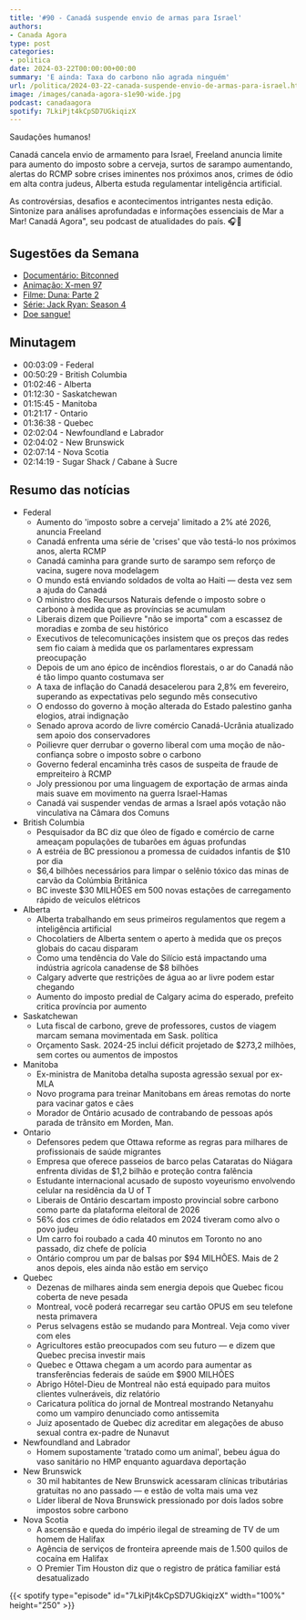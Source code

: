 ```yaml
---
title: '#90 - Canadá suspende envio de armas para Israel'
authors:
- Canada Agora
type: post
categories:
- politica
date: 2024-03-22T00:00:00+00:00
summary: 'E ainda: Taxa do carbono não agrada ninguém'
url: /politica/2024-03-22-canada-suspende-envio-de-armas-para-israel.html
image: /images/canada-agora-s1e90-wide.jpg
podcast: canadaagora
spotify: 7LkiPjt4kCpSD7UGkiqizX
---
```


Saudações humanos!

Canadá cancela envio de armamento para Israel, Freeland anuncia limite para aumento do imposto
sobre a cerveja, surtos de sarampo aumentando, alertas do RCMP sobre crises iminentes nos
próximos anos, crimes de ódio em alta contra judeus, Alberta estuda regulamentar inteligência
artificial.

As controvérsias, desafios e acontecimentos intrigantes nesta edição. Sintonize para análises
aprofundadas e informações essenciais de Mar a Mar! Canadá Agora", seu podcast de atualidades
do país. 🎧📰

## Sugestões da Semana
- [Documentário: Bitconned](https://www.imdb.com/title/tt30317302/)
- [Animação: X-men 97](https://www.imdb.com/title/tt16026746/)
- [Filme: Duna: Parte 2](https://www.imdb.com/title/tt15239678/)
- [Série: Jack Ryan: Season 4](https://www.imdb.com/title/tt5057054/)
- [Doe sangue!](https://blood.ca)

## Minutagem
- 00:03:09 - Federal
- 00:50:29 - British Columbia
- 01:02:46 - Alberta
- 01:12:30 - Saskatchewan
- 01:15:45 - Manitoba
- 01:21:17 - Ontario
- 01:36:38 - Quebec
- 02:02:04 - Newfoundland e Labrador
- 02:04:02 - New Brunswick
- 02:07:14 - Nova Scotia
- 02:14:19 - Sugar Shack / Cabane à Sucre

## Resumo das notícias
- Federal
  - Aumento do 'imposto sobre a cerveja' limitado a 2% até 2026, anuncia Freeland
  - Canadá enfrenta uma série de 'crises' que vão testá-lo nos próximos anos, alerta RCMP
  - Canadá caminha para grande surto de sarampo sem reforço de vacina, sugere nova modelagem
  - O mundo está enviando soldados de volta ao Haiti — desta vez sem a ajuda do Canadá
  - O ministro dos Recursos Naturais defende o imposto sobre o carbono à medida que as províncias se acumulam
  - Liberais dizem que Poilievre "não se importa" com a escassez de moradias e zomba de seu histórico
  - Executivos de telecomunicações insistem que os preços das redes sem fio caiam à medida que os parlamentares expressam preocupação
  - Depois de um ano épico de incêndios florestais, o ar do Canadá não é tão limpo quanto costumava ser
  - A taxa de inflação do Canadá desacelerou para 2,8% em fevereiro, superando as expectativas pelo segundo mês consecutivo
  - O endosso do governo à moção alterada do Estado palestino ganha elogios, atrai indignação
  - Senado aprova acordo de livre comércio Canadá-Ucrânia atualizado sem apoio dos conservadores
  - Poilievre quer derrubar o governo liberal com uma moção de não-confiança sobre o imposto sobre o carbono
  - Governo federal encaminha três casos de suspeita de fraude de empreiteiro à RCMP
  - Joly pressionou por uma linguagem de exportação de armas ainda mais suave em movimento na guerra Israel-Hamas
  - Canadá vai suspender vendas de armas a Israel após votação não vinculativa na Câmara dos Comuns
- British Columbia
  - Pesquisador da BC diz que óleo de fígado e comércio de carne ameaçam populações de tubarões em águas profundas
  - A estréia de BC pressionou a promessa de cuidados infantis de $10 por dia
  - $6,4 bilhões necessários para limpar o selênio tóxico das minas de carvão da Colúmbia Britânica
  - BC investe $30 MILHÕES em 500 novas estações de carregamento rápido de veículos elétricos
- Alberta
  - Alberta trabalhando em seus primeiros regulamentos que regem a inteligência artificial
  - Chocolatiers de Alberta sentem o aperto à medida que os preços globais do cacau disparam
  - Como uma tendência do Vale do Silício está impactando uma indústria agrícola canadense de $8 bilhões
  - Calgary adverte que restrições de água ao ar livre podem estar chegando
  - Aumento do imposto predial de Calgary acima do esperado, prefeito critica província por aumento
- Saskatchewan
  - Luta fiscal de carbono, greve de professores, custos de viagem marcam semana movimentada em Sask. política
  - Orçamento Sask. 2024-25 inclui déficit projetado de $273,2 milhões, sem cortes ou aumentos de impostos
- Manitoba
  - Ex-ministra de Manitoba detalha suposta agressão sexual por ex-MLA
  - Novo programa para treinar Manitobans em áreas remotas do norte para vacinar gatos e cães
  - Morador de Ontário acusado de contrabando de pessoas após parada de trânsito em Morden, Man.
- Ontario
  - Defensores pedem que Ottawa reforme as regras para milhares de profissionais de saúde migrantes
  - Empresa que oferece passeios de barco pelas Cataratas do Niágara enfrenta dívidas de $1,2 bilhão e proteção contra falência
  - Estudante internacional acusado de suposto voyeurismo envolvendo celular na residência da U of T
  - Liberais de Ontário descartam imposto provincial sobre carbono como parte da plataforma eleitoral de 2026
  - 56% dos crimes de ódio relatados em 2024 tiveram como alvo o povo judeu
  - Um carro foi roubado a cada 40 minutos em Toronto no ano passado, diz chefe de polícia
  - Ontário comprou um par de balsas por $94 MILHÕES. Mais de 2 anos depois, eles ainda não estão em serviço
- Quebec
  - Dezenas de milhares ainda sem energia depois que Quebec ficou coberta de neve pesada
  - Montreal, você poderá recarregar seu cartão OPUS em seu telefone nesta primavera
  - Perus selvagens estão se mudando para Montreal. Veja como viver com eles
  - Agricultores estão preocupados com seu futuro — e dizem que Quebec precisa investir mais
  - Quebec e Ottawa chegam a um acordo para aumentar as transferências federais de saúde em $900 MILHÕES
  - Abrigo Hôtel-Dieu de Montreal não está equipado para muitos clientes vulneráveis, diz relatório
  - Caricatura política do jornal de Montreal mostrando Netanyahu como um vampiro denunciado como antissemita
  - Juiz aposentado de Quebec diz acreditar em alegações de abuso sexual contra ex-padre de Nunavut
- Newfoundland and Labrador
  - Homem supostamente 'tratado como um animal', bebeu água do vaso sanitário no HMP enquanto aguardava deportação
- New Brunswick
  - 30 mil habitantes de New Brunswick acessaram clínicas tributárias gratuitas no ano passado — e estão de volta mais uma vez
  - Líder liberal de Nova Brunswick pressionado por dois lados sobre impostos sobre carbono
- Nova Scotia
  - A ascensão e queda do império ilegal de streaming de TV de um homem de Halifax
  - Agência de serviços de fronteira apreende mais de 1.500 quilos de cocaína em Halifax
  - O Premier Tim Houston diz que o registro de prática familiar está desatualizado

{{< spotify type="episode" id="7LkiPjt4kCpSD7UGkiqizX" width="100%" height="250" >}}

